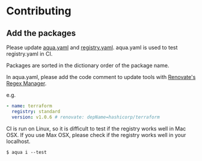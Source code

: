# Contributing

## Add the packages

Please update [aqua.yaml](aqua.yaml) and [registry.yaml](registry.yaml).
aqua.yaml is used to test registry.yaml in CI.

Packages are sorted in the dictionary order of the package name.

In aqua.yaml, please add the code comment to update tools with [Renovate's Regex Manager](https://docs.renovatebot.com/modules/manager/regex/).

e.g.

```yaml
- name: terraform
  registry: standard
  version: v1.0.6 # renovate: depName=hashicorp/terraform
```

CI is run on Linux, so it is difficult to test if the registry works well in Mac OSX.
If you use Max OSX, please check if the registry works well in your localhost.

```
$ aqua i --test
```
